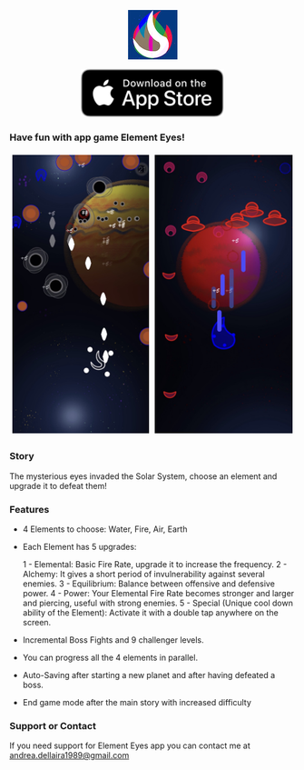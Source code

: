 <p class="aligncenter">
    <img src="icon 87.png" alt="icon" />
</p>

<p class="aligncenter">
    <a href="https://apps.apple.com/it/app/element-eyes/id1509916197">
    <img src="Download_on_the_App_Store_Badge_US-UK_RGB_blk_092917.svg" alt="icon" width = 50% height = 50% />
    </a>
</p>


### Have fun with app game Element Eyes!


<div class="row">
  <div class="column">
    <img src="2.jpg" alt="2" style="width:100%">
  </div>
  <div class="column">
    <img src="4.jpg" alt="4" style="width:100%">
  </div>
</div>

### Story

The mysterious eyes invaded the Solar System, choose an element and upgrade it to defeat them!

### Features

 
- 4 Elements to choose: Water, Fire, Air, Earth

- Each Element has 5 upgrades:

  1 - Elemental: Basic Fire Rate, upgrade it to increase the frequency.
  2 - Alchemy: It gives a short period of invulnerability against 
      several enemies.
  3 - Equilibrium: Balance between offensive and defensive power.
  4 - Power: Your Elemental Fire Rate becomes stronger and larger and 
      piercing, useful with strong enemies.
  5 - Special (Unique cool down ability of the Element):
      Activate it with a double tap anywhere on the screen.

- Incremental Boss Fights and 9 challenger levels.

- You can progress all the 4 elements in parallel.

- Auto-Saving after starting a new planet and after having defeated a boss.

- End game mode after the main story with increased difficulty 


### Support or Contact

If you need support for Element Eyes app you can contact me at andrea.dellaira1989@gmail.com


<style>
.aligncenter {
    text-align: center;
}
</style>

<style>
.row {
  display: flex;
}

.column {
  flex: 50.00%;
  padding: 5px;
}
</style>
    
